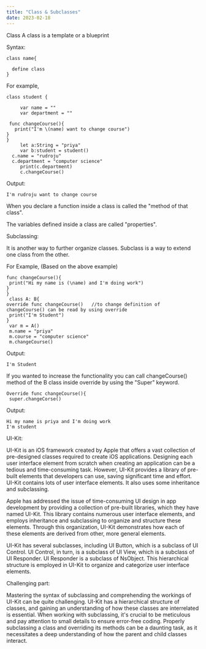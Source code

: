 ```yaml
---
title: "Class & Subclasses"
date: 2023-02-18
---
```


Class
A class is a template or a blueprint

Syntax: 

    class name{
      
      define class
    }

For example, 

    class student {
                
         var name = ""
         var department = ""

     func changeCourse(){
       print("I'm \(name) want to change course")  
    }
    }
         let a:String = "priya"
         var b:student = student()
      c.name = "rudroju"
      c.department = "computer science"
         print(c.department)
         c.changeCourse()

Output:

    I'm rudroju want to change course

When you declare a function inside a class is called the "method of that class".

The variables defined inside a class are called "properties".

Subclassing:

It is another way to further organize classes. Subclass is a way to extend one class from the other.

For Example, (Based on the above example)

    func changeCourse(){
     print("Hi my name is (\name) and I'm doing work")
    }
    }
     class A: B{
    override func changeCourse()   //to change definition of changeCourse() can be read by using override 
     print("I'm Student")              
    }
     var m = A()
     m.name = "priya"
     m.course = "computer science"
     m.changeCourse()

Output:

    I'm Student

If you wanted to increase the functionality you can call changeCourse() method of the B class inside override by using the "Super" keyword.

    Override func changeCourse(){
     super.changeCorse()


Output:

    Hi my name is priya and I'm doing work
    I'm student

UI-Kit:

UI-Kit is an iOS framework created by Apple that offers a vast collection of pre-designed classes required to create iOS applications. 
Designing each user interface element from scratch when creating an application can be a tedious and time-consuming task. However, UI-Kit provides a library of pre-built elements that developers can use, saving significant time and effort.
UI-Kit contains lots of user interface elements. It also uses some inheritance and subclassing.

Apple has addressed the issue of time-consuming UI design in app development by providing a collection of pre-built libraries, which they have named UI-Kit. 
This library contains numerous user interface elements, and employs inheritance and subclassing to organize and structure these elements. Through this organization, UI-Kit demonstrates how each of these elements are derived from other, more general elements.

UI-Kit has several subclasses, including UI Button, which is a subclass of UI Control. UI Control, in turn, is a subclass of UI View, which is a subclass of UI Responder. UI Responder is a subclass of NsObject. This hierarchical structure is employed in UI-Kit to organize and categorize user interface elements.

Challenging part:

Mastering the syntax of subclassing and comprehending the workings of UI-Kit can be quite challenging. UI-Kit has a hierarchical structure of classes, and gaining an understanding of how these classes are interrelated is essential. When working with subclassing, it's crucial to be meticulous and pay attention to small details to ensure error-free coding. Properly subclassing a class and overriding its methods can be a daunting task, as it necessitates a deep understanding of how the parent and child classes interact.
